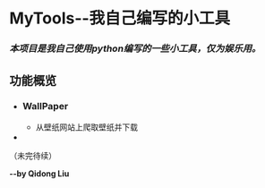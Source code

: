 # MyTools--我自己编写的小工具

### *本项目是我自己使用python编写的一些小工具，仅为娱乐用。*

## 功能概览
- ### WallPaper
  - 从壁纸网站上爬取壁纸并下载
- 


（未完待续）

**--by Qidong Liu**
